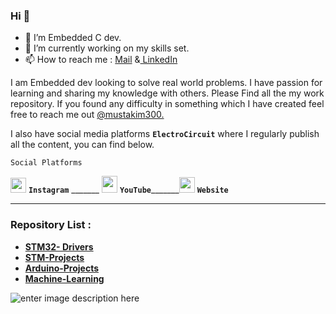 ### Hi 👋

- 🔭 I’m  Embedded C dev.
- 🌱 I’m currently working on my skills set.
- 📫 How to reach me : [Mail](mailto:mustakim3000@gmail.com) &[ LinkedIn](https://www.linkedin.com/in/mustakim300/) 

I am Embedded dev looking to solve real world problems. I have passion for learning and sharing my knowledge with others.
Please Find all the my work repository. If you found any difficulty in something which I have created feel free to reach me out [@mustakim300.](https://github.com/mustakim300/)

I also have social media platforms  **`ElectroCircuit`**  where I regularly publish all the content, you can find below.

    Social Platforms
    
[<img  src="https://user-images.githubusercontent.com/68029648/184535879-0c17d90b-c138-4e1f-a84a-209537742a0c.png"  width="25"  height="24">](https://instagram.com/electrocircuit_) **`Instagram`**  _______  [<img  src="https://user-images.githubusercontent.com/68029648/184535885-cb978413-89f9-4530-b928-39d351a40b78.png"  width="25"  height="27">](https://m.youtube.com/c/ElectroCircuit) **`YouTube`**_______[<img  src="https://user-images.githubusercontent.com/68029648/184535351-df998797-85e2-4669-8518-a0e8a737a928.png"  width="25"  height="25">](https://electrocircuit.net/)  **`Website`**

---
### Repository List :
- [**STM32- Drivers**](https://github.com/mustakim300/STM32F103C8-Divers)
- [**STM-Projects**](https://github.com/mustakim300/STM-Projects)
- **[Arduino-Projects](https://github.com/mustakim300/Arduino-Projects)**
- [**Machine-Learning**](https://github.com/mustakim300/Machine-Learning)


![enter image description here](https://github-readme-stats.vercel.app/api/top-langs/?username=mustakim300&layout=compact)
